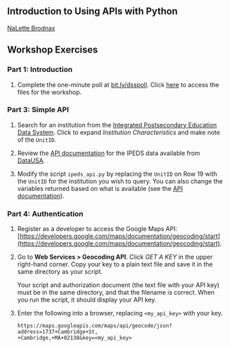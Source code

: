 ## Introduction to Using APIs with Python
[NaLette Brodnax](http://www.nalettebrodnax.com)<br>


## Workshop Exercises

### Part 1: Introduction

 1. Complete the one-minute poll at [bit.ly/dsspoll](http://bit.ly/dsspoll). Click [here](https://github.com/nmbrodnax/iqss-python-api/tree/master/files) to access the files for the workshop.  
 
### Part 3: Simple API

 1. Search for an institution from the [Integrated Postsecondary Education Data System](https://nces.ed.gov/ipeds/datacenter/InstitutionByName.aspx).  Click to expand *Institution Characteristics* and make note of the `UnitID`.

 2. Review the [API documentation](https://github.com/DataUSA/datausa-api/wiki/Data-API) for the IPEDS data available from [DataUSA](https://datausa.io).

 3. Modify the script `ipeds_api.py` by replacing the `UnitID` on Row 19 with the `UnitID` for the institution you wish to query.  You can also change the variables returned based on what is available (see the [API documentation](https://github.com/DataUSA/datausa-api/wiki/Data-API#ipeds)).
 
 ### Part 4: Authentication
 
 1. Register as a developer to access the Google Maps API: [https://developers.google.com/maps/documentation/geocoding/start](https://developers.google.com/maps/documentation/geocoding/start).

     

 2. Go to **Web Services > Geocoding API**.  Click *GET A KEY* in the upper right-hand corner.  Copy your key to a plain text file and save it in the same directory as your script.

    Your script and authorization document (the text file with your API key) must be in the same directory, and that the filename is correct.  When you run the script, it should display your API key.

 3. Enter the following into a browser, replacing `<my_api_key>` with your key.

    ```
    https://maps.googleapis.com/maps/api/geocode/json?address=1737+Cambridge+St,
    +Cambridge,+MA+02138&key=<my_api_key>
    ```

